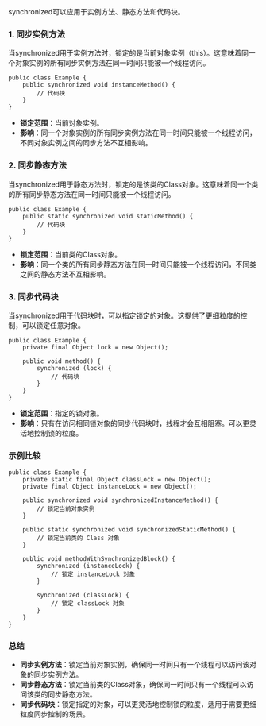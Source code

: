synchronized可以应用于实例方法、静态方法和代码块。
### 1. 同步实例方法
当synchronized用于实例方法时，锁定的是当前对象实例（this）。这意味着同一个对象实例的所有同步实例方法在同一时间只能被一个线程访问。
```
public class Example {
    public synchronized void instanceMethod() {
        // 代码块
    }
}
```

- **锁定范围**：当前对象实例。
- **影响**：同一个对象实例的所有同步实例方法在同一时间只能被一个线程访问，不同对象实例之间的同步方法不互相影响。
### 2. 同步静态方法
当synchronized用于静态方法时，锁定的是该类的Class对象。这意味着同一个类的所有同步静态方法在同一时间只能被一个线程访问。
```
public class Example {
    public static synchronized void staticMethod() {
        // 代码块
    }
}
```

- **锁定范围**：当前类的Class对象。
- **影响**：同一个类的所有同步静态方法在同一时间只能被一个线程访问，不同类之间的静态方法不互相影响。
### 3. 同步代码块
当synchronized用于代码块时，可以指定锁定的对象。这提供了更细粒度的控制，可以锁定任意对象。
```
public class Example {
    private final Object lock = new Object();

    public void method() {
        synchronized (lock) {
            // 代码块
        }
    }
}
```

- **锁定范围**：指定的锁对象。
- **影响**：只有在访问相同锁对象的同步代码块时，线程才会互相阻塞。可以更灵活地控制锁的粒度。
### 示例比较
```
public class Example {
    private static final Object classLock = new Object();
    private final Object instanceLock = new Object();

    public synchronized void synchronizedInstanceMethod() {
        // 锁定当前对象实例
    }

    public static synchronized void synchronizedStaticMethod() {
        // 锁定当前类的 Class 对象
    }

    public void methodWithSynchronizedBlock() {
        synchronized (instanceLock) {
            // 锁定 instanceLock 对象
        }

        synchronized (classLock) {
            // 锁定 classLock 对象
        }
    }
}
```
### 总结

- **同步实例方法**：锁定当前对象实例，确保同一时间只有一个线程可以访问该对象的同步实例方法。
- **同步静态方法**：锁定当前类的Class对象，确保同一时间只有一个线程可以访问该类的同步静态方法。
- **同步代码块**：锁定指定的对象，可以更灵活地控制锁的粒度，适用于需要更细粒度同步控制的场景。
